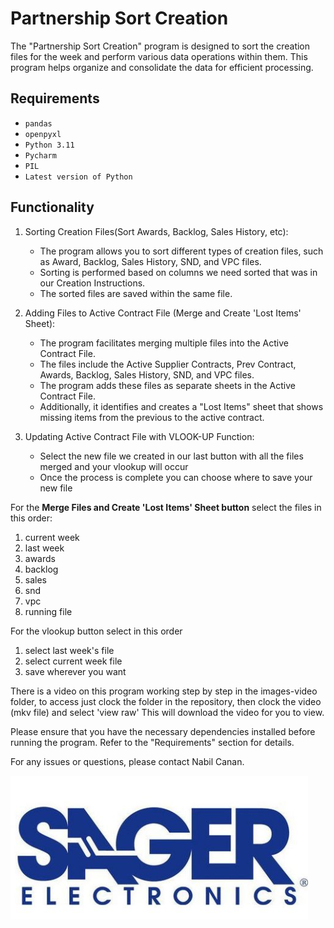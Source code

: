 # Partnership Sort Creation

The "Partnership Sort Creation" program is designed to sort the creation files for the week and perform various data operations within them. This program helps organize and consolidate the data for efficient processing.

## Requirements

- `pandas`
- `openpyxl`
- `Python 3.11`
- `Pycharm`
- `PIL`
- `Latest version of Python`


## Functionality

1. Sorting Creation Files(Sort Awards, Backlog, Sales History, etc):
   - The program allows you to sort different types of creation files, such as Award, Backlog, Sales History, SND, and VPC files.
   - Sorting is performed based on columns we need sorted that was in our Creation Instructions.
   - The sorted files are saved within the same file.

2. Adding Files to Active Contract File (Merge and Create 'Lost Items' Sheet):
   - The program facilitates merging multiple files into the Active Contract File.
   - The files include the Active Supplier Contracts, Prev Contract, Awards, Backlog, Sales History, SND, and VPC files.
   - The program adds these files as separate sheets in the Active Contract File.
   - Additionally, it identifies and creates a "Lost Items" sheet that shows missing items from the previous to the active contract.

3. Updating Active Contract File with VLOOK-UP Function:
   - Select the new file we created in our last button with all the files merged and your vlookup will occur
   - Once the process is complete you can choose where to save your new file
   
For the **Merge Files and Create 'Lost Items' Sheet button** select the files in this order:
1. current week
2. last week
3. awards
4. backlog
5. sales
6. snd
7. vpc
8. running file 

For the vlookup button select in this order 
1. select last week's file
2. select current week file 
3. save wherever you want 

There is a video on this program working step by step in the images-video folder, to access just clock the folder in the repository, then clock the video (mkv file) and select 'view raw'
This will download the video for you to view.

Please ensure that you have the necessary dependencies installed before running the program. Refer to the "Requirements" section for details.

For any issues or questions, please contact Nabil Canan.

![Logo](images-videos/Sager-logo.png)
